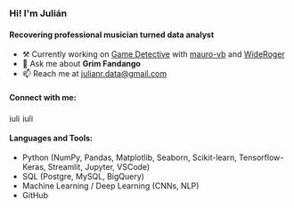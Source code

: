 <h3 align="left">Hi! I'm Julián</h1>
<h4 align="left">Recovering professional musician turned data analyst</h3>

- ⚒️ Currently working on [Game Detective](https://mauro-vb-game-shazam-appapp-streamlit-front-cezsjk.streamlit.app/) with [mauro-vb](https://github.com/mauro-vb/) and [WideRoger](https://github.com/WideRoger)
- 💬 Ask me about **Grim Fandango**
- 📫 Reach me at julianr.data@gmail.com

<h4 align="left">Connect with me:</h4>
<p><a href="https://linkedin.com/in/julianr-data" target="blank"><img align="center" src="https://raw.githubusercontent.com/rahuldkjain/github-profile-readme-generator/master/src/images/icons/Social/linked-in-alt.svg" alt="julianr-data" height="15" width="20" /></a>
<a href="https://kaggle.com/juliandresrodriguez" target="blank"><img align="center" src="https://raw.githubusercontent.com/rahuldkjain/github-profile-readme-generator/master/src/images/icons/Social/kaggle.svg" alt="juliandresrodriguez" height="15" width="20" /></a>
</p>
<h4 align="left">Languages and Tools:</h4>

- Python (NumPy, Pandas, Matplotlib, Seaborn,
Scikit-learn, Tensorflow-Keras, Streamlit,
Jupyter, VSCode)
- SQL (Postgre, MySQL, BigQuery)
- Machine Learning / Deep Learning (CNNs, NLP)
- GitHub 
